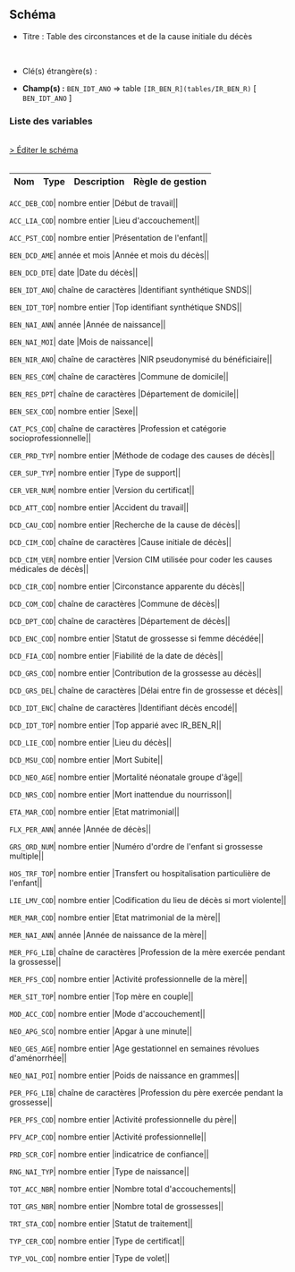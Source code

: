 ## Schéma


- Titre : Table des circonstances et de la cause initiale du décès
<br />



- Clé(s) étrangère(s) : <br />

- **Champ(s) :** `BEN_IDT_ANO`
  => table `[IR_BEN_R](tables/IR_BEN_R)` [ `BEN_IDT_ANO` ]<br />

 
### Liste des variables
<br />
<div>
    <a href="https://gitlab.com/healthdatahub/applications-du-hdh/schema-snds/-/tree/master/schemas/Causes de décès/KI_CCI_R.json"
       target="_blank" rel="noopener noreferrer">> Éditer le schéma</a>
</div>
<br />

Nom | Type | Description | Règle de gestion
-|-|-|-



`ACC_DEB_COD`| nombre entier |Début de travail||

`ACC_LIA_COD`| nombre entier |Lieu d'accouchement||

`ACC_PST_COD`| nombre entier |Présentation de l'enfant||

`BEN_DCD_AME`| année et mois |Année et mois du décès||

`BEN_DCD_DTE`| date |Date du décès||

`BEN_IDT_ANO`| chaîne de caractères |Identifiant synthétique SNDS||

`BEN_IDT_TOP`| nombre entier |Top identifiant synthétique SNDS||

`BEN_NAI_ANN`| année |Année de naissance||

`BEN_NAI_MOI`| date |Mois de naissance||

`BEN_NIR_ANO`| chaîne de caractères |NIR pseudonymisé du bénéficiaire||

`BEN_RES_COM`| chaîne de caractères |Commune de domicile||

`BEN_RES_DPT`| chaîne de caractères |Département de domicile||

`BEN_SEX_COD`| nombre entier |Sexe||

`CAT_PCS_COD`| chaîne de caractères |Profession et catégorie socioprofessionnelle||

`CER_PRD_TYP`| nombre entier |Méthode de codage des causes de décès||

`CER_SUP_TYP`| nombre entier |Type de support||

`CER_VER_NUM`| nombre entier |Version du certificat||

`DCD_ATT_COD`| nombre entier |Accident du travail||

`DCD_CAU_COD`| nombre entier |Recherche de la cause de décès||

`DCD_CIM_COD`| chaîne de caractères |Cause initiale de décès||

`DCD_CIM_VER`| nombre entier |Version CIM utilisée pour coder les causes médicales de décès||

`DCD_CIR_COD`| nombre entier |Circonstance apparente du décès||

`DCD_COM_COD`| chaîne de caractères |Commune de décès||

`DCD_DPT_COD`| chaîne de caractères |Département de décès||

`DCD_ENC_COD`| nombre entier |Statut de grossesse si femme décédée||

`DCD_FIA_COD`| nombre entier |Fiabilité de la date de décès||

`DCD_GRS_COD`| nombre entier |Contribution de la grossesse au décès||

`DCD_GRS_DEL`| chaîne de caractères |Délai entre fin de grossesse et décès||

`DCD_IDT_ENC`| chaîne de caractères |Identifiant décès encodé||

`DCD_IDT_TOP`| nombre entier |Top apparié avec IR_BEN_R||

`DCD_LIE_COD`| nombre entier |Lieu du décès||

`DCD_MSU_COD`| nombre entier |Mort Subite||

`DCD_NEO_AGE`| nombre entier |Mortalité néonatale groupe d'âge||

`DCD_NRS_COD`| nombre entier |Mort inattendue du nourrisson||

`ETA_MAR_COD`| nombre entier |Etat matrimonial||

`FLX_PER_ANN`| année |Année de décès||

`GRS_ORD_NUM`| nombre entier |Numéro d'ordre de l'enfant si grossesse multiple||

`HOS_TRF_TOP`| nombre entier |Transfert ou hospitalisation particulière de l'enfant||

`LIE_LMV_COD`| nombre entier |Codification du lieu de décès si mort violente||

`MER_MAR_COD`| nombre entier |Etat matrimonial de la mère||

`MER_NAI_ANN`| année |Année de naissance de la mère||

`MER_PFG_LIB`| chaîne de caractères |Profession de la mère exercée pendant la grossesse||

`MER_PFS_COD`| nombre entier |Activité professionnelle de la mère||

`MER_SIT_TOP`| nombre entier |Top mère en couple||

`MOD_ACC_COD`| nombre entier |Mode d'accouchement||

`NEO_APG_SCO`| nombre entier |Apgar à une minute||

`NEO_GES_AGE`| nombre entier |Age gestationnel en semaines révolues d'aménorrhée||

`NEO_NAI_POI`| nombre entier |Poids de naissance en grammes||

`PER_PFG_LIB`| chaîne de caractères |Profession du père exercée pendant la grossesse||

`PER_PFS_COD`| nombre entier |Activité professionnelle du père||

`PFV_ACP_COD`| nombre entier |Activité professionnelle||

`PRD_SCR_COF`| nombre entier |indicatrice de confiance||

`RNG_NAI_TYP`| nombre entier |Type de naissance||

`TOT_ACC_NBR`| nombre entier |Nombre total d'accouchements||

`TOT_GRS_NBR`| nombre entier |Nombre total de grossesses||

`TRT_STA_COD`| nombre entier |Statut de traitement||

`TYP_CER_COD`| nombre entier |Type de certificat||

`TYP_VOL_COD`| nombre entier |Type de volet||
